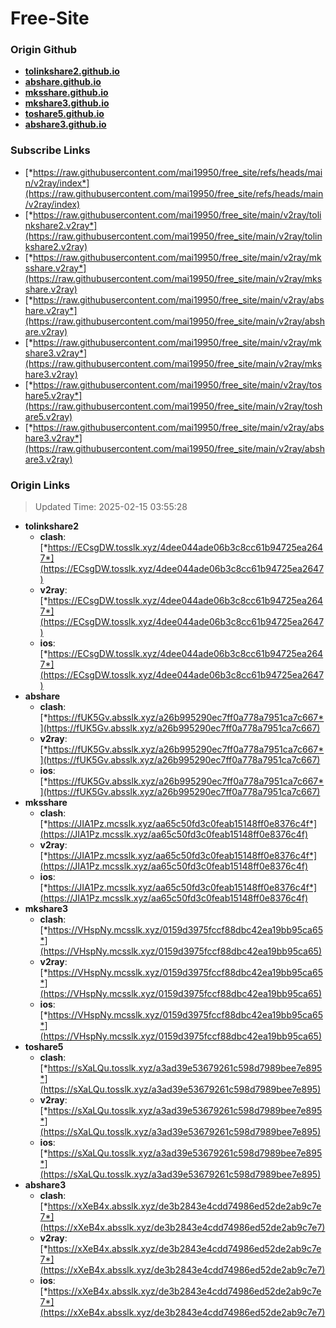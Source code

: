 # Free-Site

### Origin Github

- [**tolinkshare2.github.io**](https://github.com/tolinkshare2/tolinkshare2.github.io)
- [**abshare.github.io**](https://github.com/abshare/abshare.github.io)
- [**mksshare.github.io**](https://github.com/mksshare/mksshare.github.io)
- [**mkshare3.github.io**](https://github.com/mkshare3/mkshare3.github.io)
- [**toshare5.github.io**](https://github.com/toshare5/toshare5.github.io)
- [**abshare3.github.io**](https://github.com/abshare3/abshare3.github.io)

### Subscribe Links

- [*https://raw.githubusercontent.com/mai19950/free_site/refs/heads/main/v2ray/index*](https://raw.githubusercontent.com/mai19950/free_site/refs/heads/main/v2ray/index)
- [*https://raw.githubusercontent.com/mai19950/free_site/main/v2ray/tolinkshare2.v2ray*](https://raw.githubusercontent.com/mai19950/free_site/main/v2ray/tolinkshare2.v2ray)
- [*https://raw.githubusercontent.com/mai19950/free_site/main/v2ray/mksshare.v2ray*](https://raw.githubusercontent.com/mai19950/free_site/main/v2ray/mksshare.v2ray)
- [*https://raw.githubusercontent.com/mai19950/free_site/main/v2ray/abshare.v2ray*](https://raw.githubusercontent.com/mai19950/free_site/main/v2ray/abshare.v2ray)
- [*https://raw.githubusercontent.com/mai19950/free_site/main/v2ray/mkshare3.v2ray*](https://raw.githubusercontent.com/mai19950/free_site/main/v2ray/mkshare3.v2ray)
- [*https://raw.githubusercontent.com/mai19950/free_site/main/v2ray/toshare5.v2ray*](https://raw.githubusercontent.com/mai19950/free_site/main/v2ray/toshare5.v2ray)
- [*https://raw.githubusercontent.com/mai19950/free_site/main/v2ray/abshare3.v2ray*](https://raw.githubusercontent.com/mai19950/free_site/main/v2ray/abshare3.v2ray)

### Origin Links

> Updated Time: 2025-02-15 03:55:28

- **tolinkshare2**
  - **clash**: [*https://ECsgDW.tosslk.xyz/4dee044ade06b3c8cc61b94725ea2647*](https://ECsgDW.tosslk.xyz/4dee044ade06b3c8cc61b94725ea2647)
  - **v2ray**: [*https://ECsgDW.tosslk.xyz/4dee044ade06b3c8cc61b94725ea2647*](https://ECsgDW.tosslk.xyz/4dee044ade06b3c8cc61b94725ea2647)
  - **ios**: [*https://ECsgDW.tosslk.xyz/4dee044ade06b3c8cc61b94725ea2647*](https://ECsgDW.tosslk.xyz/4dee044ade06b3c8cc61b94725ea2647)
- **abshare**
  - **clash**: [*https://fUK5Gv.absslk.xyz/a26b995290ec7ff0a778a7951ca7c667*](https://fUK5Gv.absslk.xyz/a26b995290ec7ff0a778a7951ca7c667)
  - **v2ray**: [*https://fUK5Gv.absslk.xyz/a26b995290ec7ff0a778a7951ca7c667*](https://fUK5Gv.absslk.xyz/a26b995290ec7ff0a778a7951ca7c667)
  - **ios**: [*https://fUK5Gv.absslk.xyz/a26b995290ec7ff0a778a7951ca7c667*](https://fUK5Gv.absslk.xyz/a26b995290ec7ff0a778a7951ca7c667)
- **mksshare**
  - **clash**: [*https://JIA1Pz.mcsslk.xyz/aa65c50fd3c0feab15148ff0e8376c4f*](https://JIA1Pz.mcsslk.xyz/aa65c50fd3c0feab15148ff0e8376c4f)
  - **v2ray**: [*https://JIA1Pz.mcsslk.xyz/aa65c50fd3c0feab15148ff0e8376c4f*](https://JIA1Pz.mcsslk.xyz/aa65c50fd3c0feab15148ff0e8376c4f)
  - **ios**: [*https://JIA1Pz.mcsslk.xyz/aa65c50fd3c0feab15148ff0e8376c4f*](https://JIA1Pz.mcsslk.xyz/aa65c50fd3c0feab15148ff0e8376c4f)
- **mkshare3**
  - **clash**: [*https://VHspNy.mcsslk.xyz/0159d3975fccf88dbc42ea19bb95ca65*](https://VHspNy.mcsslk.xyz/0159d3975fccf88dbc42ea19bb95ca65)
  - **v2ray**: [*https://VHspNy.mcsslk.xyz/0159d3975fccf88dbc42ea19bb95ca65*](https://VHspNy.mcsslk.xyz/0159d3975fccf88dbc42ea19bb95ca65)
  - **ios**: [*https://VHspNy.mcsslk.xyz/0159d3975fccf88dbc42ea19bb95ca65*](https://VHspNy.mcsslk.xyz/0159d3975fccf88dbc42ea19bb95ca65)
- **toshare5**
  - **clash**: [*https://sXaLQu.tosslk.xyz/a3ad39e53679261c598d7989bee7e895*](https://sXaLQu.tosslk.xyz/a3ad39e53679261c598d7989bee7e895)
  - **v2ray**: [*https://sXaLQu.tosslk.xyz/a3ad39e53679261c598d7989bee7e895*](https://sXaLQu.tosslk.xyz/a3ad39e53679261c598d7989bee7e895)
  - **ios**: [*https://sXaLQu.tosslk.xyz/a3ad39e53679261c598d7989bee7e895*](https://sXaLQu.tosslk.xyz/a3ad39e53679261c598d7989bee7e895)
- **abshare3**
  - **clash**: [*https://xXeB4x.absslk.xyz/de3b2843e4cdd74986ed52de2ab9c7e7*](https://xXeB4x.absslk.xyz/de3b2843e4cdd74986ed52de2ab9c7e7)
  - **v2ray**: [*https://xXeB4x.absslk.xyz/de3b2843e4cdd74986ed52de2ab9c7e7*](https://xXeB4x.absslk.xyz/de3b2843e4cdd74986ed52de2ab9c7e7)
  - **ios**: [*https://xXeB4x.absslk.xyz/de3b2843e4cdd74986ed52de2ab9c7e7*](https://xXeB4x.absslk.xyz/de3b2843e4cdd74986ed52de2ab9c7e7)
